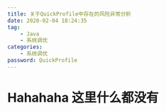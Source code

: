 ```yaml
---
title: 关于QuickProfile中存在的风险异常分析
date: 2020-02-04 18:24:35
tag: 
    - Java
    - 系统调优
categories: 
    - 系统调优
password: QuickProfile
---
```


# Hahahaha 这里什么都没有


